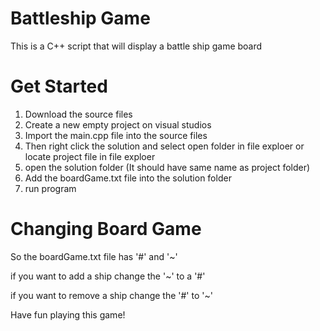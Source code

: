 # Battleship Game
This is a C++ script that will display a battle ship game board

# Get Started

1. Download the source files
2. Create a new empty project on visual studios
3. Import the main.cpp file into the source files
4. Then right click the solution and select open folder in file exploer or locate project file in file exploer
6. open the solution folder (It should have same name as project folder)
7. Add the boardGame.txt file into the solution folder
8. run program

# Changing Board Game 

So the boardGame.txt file has '#' and '~'

if you want to add a ship change the '~' to a '#'

if you want to remove a ship change the '#' to '~'


Have fun playing this game!


